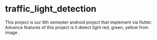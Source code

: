 # traffic_light_detection
This project is our 6th semester android project that implement via flutter. Advance features of this project is it detect light red, green, yellow from image .
